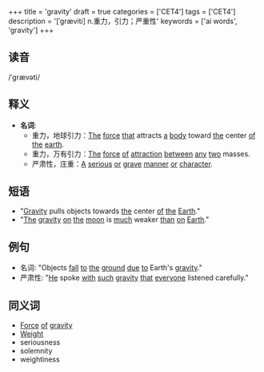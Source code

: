 +++
title = 'gravity'
draft = true
categories = ['CET4']
tags = ['CET4']
description = '[ˈgræviti] n.重力，引力；严重性'
keywords = ['ai words', 'gravity']
+++

## 读音
/ˈɡrævəti/

## 释义
- **名词**: 
   - 重力，地球引力：[The](/post/the/) [force](/post/force/) [that](/post/that/) attracts [a](/post/a/) [body](/post/body/) toward [the](/post/the/) center [of](/post/of/) [the](/post/the/) [earth](/post/earth/).
   - 重力，万有引力：[The](/post/the/) [force](/post/force/) [of](/post/of/) [attraction](/post/attraction/) [between](/post/between/) [any](/post/any/) [two](/post/two/) masses.
   - 严肃性，庄重：[A](/post/a/) [serious](/post/serious/) [or](/post/or/) [grave](/post/grave/) [manner](/post/manner/) [or](/post/or/) [character](/post/character/).

## 短语
- "[Gravity](/post/gravity/) pulls objects towards [the](/post/the/) center [of](/post/of/) [the](/post/the/) [Earth](/post/earth/)."
- "[The](/post/the/) [gravity](/post/gravity/) [on](/post/on/) [the](/post/the/) [moon](/post/moon/) is [much](/post/much/) weaker [than](/post/than/) [on](/post/on/) [Earth](/post/earth/)."

## 例句
- 名词: "Objects [fall](/post/fall/) [to](/post/to/) [the](/post/the/) [ground](/post/ground/) [due](/post/due/) [to](/post/to/) Earth's [gravity](/post/gravity/)."
- 严肃性: "[He](/post/he/) spoke [with](/post/with/) [such](/post/such/) [gravity](/post/gravity/) [that](/post/that/) [everyone](/post/everyone/) listened carefully."

## 同义词
- [Force](/post/force/) [of](/post/of/) [gravity](/post/gravity/)
- [Weight](/post/weight/)
- seriousness
- solemnity
- weightiness
